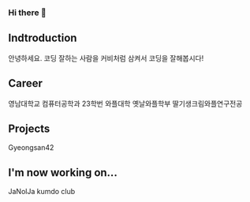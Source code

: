 ### Hi there 👋

## Indtroduction
안녕하세요. 코딩 잘하는 사람을 커비처럼 삼켜서 코딩을 잘해봅시다!

## Career
영남대학교 컴퓨터공학과 23학번
와플대학 옛날와플학부 딸기생크림와플연구전공

## Projects
Gyeongsan42

## I'm now working on...
JaNolJa
kumdo club

<!--
**seoyeoki/seoyeoki** is a ✨ _special_ ✨ repository because its `README.md` (this file) appears on your GitHub profile.

Here are some ideas to get you started:

- 🔭 I’m currently working on ...
- 🌱 I’m currently learning ...
- 👯 I’m looking to collaborate on ...
- 🤔 I’m looking for help with ...
- 💬 Ask me about ...
- 📫 How to reach me: ...
- 😄 Pronouns: ...
- ⚡ Fun fact: ...
-->
